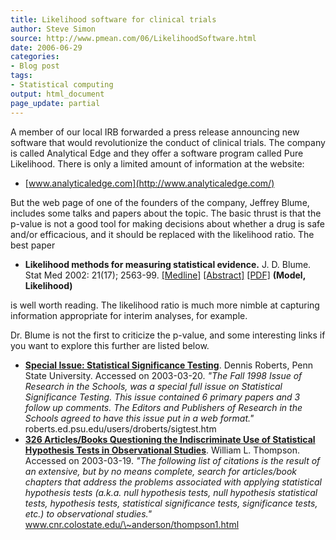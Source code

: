 ```yaml
---
title: Likelihood software for clinical trials
author: Steve Simon
source: http://www.pmean.com/06/LikelihoodSoftware.html
date: 2006-06-29
categories:
- Blog post
tags:
- Statistical computing
output: html_document
page_update: partial
---
```


A member of our local IRB forwarded a press release announcing new
software that would revolutionize the conduct of clinical trials. The
company is called Analytical Edge and they offer a software program
called Pure Likelihood. There is only a limited amount of information at
the website:

-   [www.analyticaledge.com](http://www.analyticaledge.com/)

But the web page of one of the founders of the company, Jeffrey Blume,
includes some talks and papers about the topic. The basic thrust is that
the p-value is not a good tool for making decisions about whether a drug
is safe and/or efficacious, and it should be replaced with the
likelihood ratio. The best paper

-   **Likelihood methods for measuring statistical evidence.** J. D.
    Blume. Stat Med 2002: 21(17); 2563-99.
    [\[Medline\]](http://www.ncbi.nlm.nih.gov/entrez/query.fcgi?cmd=Retrieve&db=PubMed&list_uids=12205699&dopt=Abstract)
    [\[Abstract\]](http://www3.interscience.wiley.com/cgi-bin/abstract/97517885/ABSTRACT?CRETRY=1&SRETRY=0)
    [\[PDF\]](http://alexander.stat.brown.edu/~jblume/slides/blume_like.pdf)
    **(Model, Likelihood)**

is well worth reading. The likelihood ratio is much more nimble at
capturing information appropriate for interim analyses, for example.

Dr. Blume is not the first to criticize the p-value, and some
interesting links if you want to explore this further are listed below.

-   **[Special Issue: Statistical Significance
    Testing](http://roberts.ed.psu.edu/users/droberts/sigtest.htm)**.
    Dennis Roberts, Penn State University. Accessed on 2003-03-20.
    *"The Fall 1998 Issue of Research in the Schools, was a special
    full issue on Statistical Significance Testing. This issue contained
    6 primary papers and 3 follow up comments. The Editors and
    Publishers of Research in the Schools agreed to have this issue put
    in a web format."* roberts.ed.psu.edu/users/droberts/sigtest.htm
-   **[326 Articles/Books Questioning the Indiscriminate Use of
    Statistical Hypothesis Tests in Observational
    Studies](http://www.cnr.colostate.edu/~anderson/thompson1.html)**.
    William L. Thompson. Accessed on 2003-03-19. *"The following list
    of citations is the result of an extensive, but by no means
    complete, search for articles/book chapters that address the
    problems associated with applying statistical hypothesis tests
    (a.k.a. null hypothesis tests, null hypothesis statistical tests,
    hypothesis tests, statistical significance tests, significance
    tests, etc.) to observational studies."*
    www.cnr.colostate.edu/\~anderson/thompson1.html
